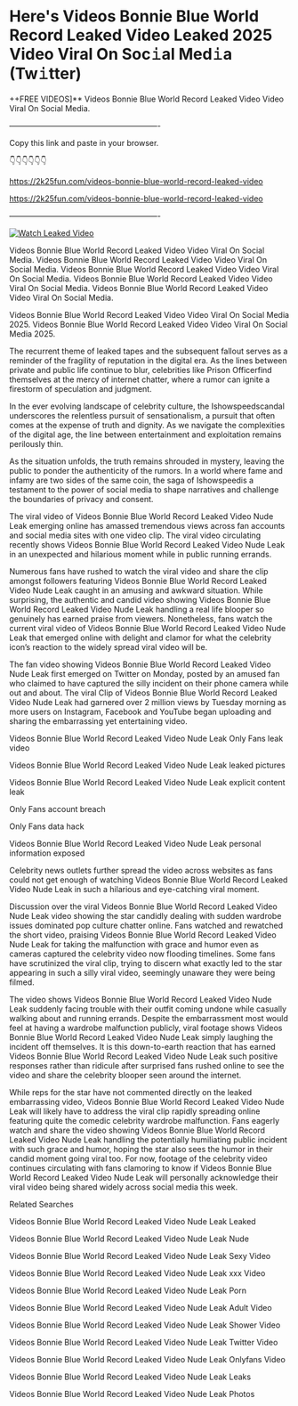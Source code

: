 # Here's Videos Bonnie Blue World Record Leaked Video Leaked 2025 Video Viral On Soc𝚒al Med𝚒a (Tw𝚒tter)

++FREE VIDEOS]** Videos Bonnie Blue World Record Leaked Video Video Viral On Social Media.

———————————————————-

Copy this link and paste in your browser.

👇👇👇👇👇👇

https://2k25fun.com/videos-bonnie-blue-world-record-leaked-video

https://2k25fun.com/videos-bonnie-blue-world-record-leaked-video

———————————————————-

[![Watch Leaked Video](https://miro.medium.com/v2/resize:fit:828/format:webp/1*cilzJN44JGOrTw9NJCrNHA.gif "Watch Leaked Video")](https://2k25fun.com/videos-bonnie-blue-world-record-leaked-video)

Videos Bonnie Blue World Record Leaked Video Video Viral On Social Media. Videos Bonnie Blue World Record Leaked Video Video Viral On Social Media. Videos Bonnie Blue World Record Leaked Video Video Viral On Social Media. Videos Bonnie Blue World Record Leaked Video Video Viral On Social Media. Videos Bonnie Blue World Record Leaked Video Video Viral On Social Media.

Videos Bonnie Blue World Record Leaked Video Video Viral On Social Media 2025. Videos Bonnie Blue World Record Leaked Video Video Viral On Social Media 2025.

The recurrent theme of leaked tapes and the subsequent fallout serves as a reminder of the fragility of reputation in the digital era. As the lines between private and public life continue to blur, celebrities like Prison Officerfind themselves at the mercy of internet chatter, where a rumor can ignite a firestorm of speculation and judgment.

In the ever evolving landscape of celebrity culture, the Ishowspeedscandal underscores the relentless pursuit of sensationalism, a pursuit that often comes at the expense of truth and dignity. As we navigate the complexities of the digital age, the line between entertainment and exploitation remains perilously thin.

As the situation unfolds, the truth remains shrouded in mystery, leaving the public to ponder the authenticity of the rumors. In a world where fame and infamy are two sides of the same coin, the saga of Ishowspeedis a testament to the power of social media to shape narratives and challenge the boundaries of privacy and consent.

The viral video of Videos Bonnie Blue World Record Leaked Video Nude Leak emerging online has amassed tremendous views across fan accounts and social media sites with one video clip. The viral video circulating recently shows Videos Bonnie Blue World Record Leaked Video Nude Leak in an unexpected and hilarious moment while in public running errands.

Numerous fans have rushed to watch the viral video and share the clip amongst followers featuring Videos Bonnie Blue World Record Leaked Video Nude Leak caught in an amusing and awkward situation. While surprising, the authentic and candid video showing Videos Bonnie Blue World Record Leaked Video Nude Leak handling a real life blooper so genuinely has earned praise from viewers. Nonetheless, fans watch the current viral video of Videos Bonnie Blue World Record Leaked Video Nude Leak that emerged online with delight and clamor for what the celebrity icon’s reaction to the widely spread viral video will be.

The fan video showing Videos Bonnie Blue World Record Leaked Video Nude Leak first emerged on Twitter on Monday, posted by an amused fan who claimed to have captured the silly incident on their phone camera while out and about. The viral Clip of Videos Bonnie Blue World Record Leaked Video Nude Leak had garnered over 2 million views by Tuesday morning as more users on Instagram, Facebook and YouTube began uploading and sharing the embarrassing yet entertaining video.

Videos Bonnie Blue World Record Leaked Video Nude Leak Only Fans leak video

Videos Bonnie Blue World Record Leaked Video Nude Leak leaked pictures

Videos Bonnie Blue World Record Leaked Video Nude Leak explicit content leak

Only Fans account breach

Only Fans data hack

Videos Bonnie Blue World Record Leaked Video Nude Leak personal information exposed

Celebrity news outlets further spread the video across websites as fans could not get enough of watching Videos Bonnie Blue World Record Leaked Video Nude Leak in such a hilarious and eye-catching viral moment.

Discussion over the viral Videos Bonnie Blue World Record Leaked Video Nude Leak video showing the star candidly dealing with sudden wardrobe issues dominated pop culture chatter online. Fans watched and rewatched the short video, praising Videos Bonnie Blue World Record Leaked Video Nude Leak for taking the malfunction with grace and humor even as cameras captured the celebrity video now flooding timelines. Some fans have scrutinized the viral clip, trying to discern what exactly led to the star appearing in such a silly viral video, seemingly unaware they were being filmed.

The video shows Videos Bonnie Blue World Record Leaked Video Nude Leak suddenly facing trouble with their outfit coming undone while casually walking about and running errands. Despite the embarrassment most would feel at having a wardrobe malfunction publicly, viral footage shows Videos Bonnie Blue World Record Leaked Video Nude Leak simply laughing the incident off themselves. It is this down-to-earth reaction that has earned Videos Bonnie Blue World Record Leaked Video Nude Leak such positive responses rather than ridicule after surprised fans rushed online to see the video and share the celebrity blooper seen around the internet.

While reps for the star have not commented directly on the leaked embarrassing video, Videos Bonnie Blue World Record Leaked Video Nude Leak will likely have to address the viral clip rapidly spreading online featuring quite the comedic celebrity wardrobe malfunction. Fans eagerly watch and share the video showing Videos Bonnie Blue World Record Leaked Video Nude Leak handling the potentially humiliating public incident with such grace and humor, hoping the star also sees the humor in their candid moment going viral too. For now, footage of the celebrity video continues circulating with fans clamoring to know if Videos Bonnie Blue World Record Leaked Video Nude Leak will personally acknowledge their viral video being shared widely across social media this week.

Related Searches

Videos Bonnie Blue World Record Leaked Video Nude Leak Leaked

Videos Bonnie Blue World Record Leaked Video Nude Leak Nude

Videos Bonnie Blue World Record Leaked Video Nude Leak Sexy Video

Videos Bonnie Blue World Record Leaked Video Nude Leak xxx Video

Videos Bonnie Blue World Record Leaked Video Nude Leak Porn

Videos Bonnie Blue World Record Leaked Video Nude Leak Adult Video

Videos Bonnie Blue World Record Leaked Video Nude Leak Shower Video

Videos Bonnie Blue World Record Leaked Video Nude Leak Twitter Video

Videos Bonnie Blue World Record Leaked Video Nude Leak Onlyfans Video

Videos Bonnie Blue World Record Leaked Video Nude Leak Leaks

Videos Bonnie Blue World Record Leaked Video Nude Leak Photos